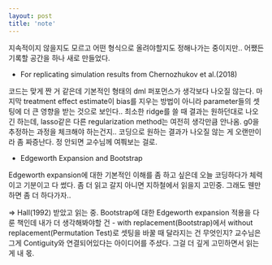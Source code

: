 ```yaml
---
layout: post
title: 'note'
---
```


지속적이지 않을지도 모르고 어떤 형식으로 올려야할지도 정해나가는 중이지만.. 어쨌든 기록할 공간을 하나 새로 만들었다. 


- For replicating simulation results from Chernozhukov et al.(2018)


코드는 맞게 짠 거 같은데 기본적인 형태의 dml 퍼포먼스가 생각보다 나오질 않는다. 마지막 treatment effect estimate이 bias를 지우는 방법이 아니라 parameter들의 셋팅에 더 큰 영향을 받는 것으로 보인다.. 최소한 ridge를 쓸 때 결과는 원하던대로 나오긴 하는데, 
lasso같은 다른 regularization method는 여전히 생각만큼 안나옴. g0을 추정하는 과정을 체크해야 하는건지.. 코딩으로 원하는 결과가 나오질 않는 게 오랜만이라 좀 짜증난다. 정 안되면 교수님께 여쭤보는 걸로.


- Edgeworth Expansion and Bootstrap


Edgeworth expansion에 대한 기본적인 이해를 좀 하고 싶은데 오늘 코딩하다가 체력이고 기분이고 다 썼다. 좀 더 읽고 갈지 아니면 지하철에서 읽을지 고민중. 그래도 웬만하면 좀 더 하다가자..

=> Hall(1992) 받았고 읽는 중. Bootstrap에 대한 Edgeworth expansion 적용을 다룬 책인데 내가 더 생각해봐야할 건 - with replacement(Bootstrap)에서 without replacement(Permutation Test)로 셋팅을 바꿀 때 달라지는 건 무엇인지? 교수님은 그게 Contiguity와 연결되어있다는 아이디어를 주셨다. 그걸 더 깊게 고민하면서 읽는 게 내 몫.
